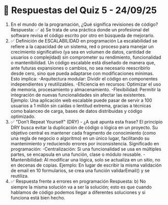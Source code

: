 # 📝 Respuestas del Quiz 5 - 24/09/25 # 

1. En el mundo de la programación, ¿Qué significa revisiones de código?
Respuesta: ✅ a) Se trata de una práctica donde un profesional del software revisa el código escrito por otro en búsqueda de mejorarlo.
2. ✅ Definición de ESCALABILIDAD en programación
La escalabilidad se refiere a la capacidad de un sistema, red o proceso para manejar un crecimiento significativo (ya sea en volumen de datos, cantidad de usuarios o complejidad) sin comprometer su rendimiento, funcionalidad o mantenibilidad.
Un código escalable está diseñado de manera que, ante futuras expansiones o cambios, no sea necesario reescribirlo desde cero, sino que pueda adaptarse con modificaciones mínimas. Esto implica:
-Arquitectura modular: Dividir el código en componentes independientes y reutilizables.
-Eficiencia en recursos: Optimizar el uso de memoria, procesamiento y almacenamiento.
-Flexibilidad: Permitir la integración de nuevas funcionalidades sin afectar las existentes.
Ejemplo: Una aplicación web escalable puede pasar de servir a 100 usuarios a 1 millón sin caídas o lentitud extrema, gracias a técnicas como balanceo de carga, bases de datos distribuidas y código optimizado.
3. ✅ "Don’t Repeat Yourself" (DRY) - ¿A qué apunta esta frase?
El principio DRY busca evitar la duplicación de código o lógica en un proyecto. Su objetivo central es mantener cada fragmento de conocimiento (como una regla de negocio o algoritmo) en un único lugar, facilitando su mantenimiento y reduciendo errores por inconsistencia.
Significado en programación:
-Centralización: Si una funcionalidad se usa en múltiples partes, se encapsula en una función, clase o módulo reusable.
-Mantenibilidad: Al modificar una lógica, solo se actualiza en un sitio, no en decenas de copias.
Ejemplo: En lugar de escribir la misma validación de email en 10 formularios, se crea una función validarEmail() y se reutiliza.
4. ✅ Respuesta frente a errores en programación
Respuesta: b) No siempre la misma solución va a ser la solución; esto es que cuando hablamos de código podemos llegar a diferentes soluciones y si funciona está bien hecho.
